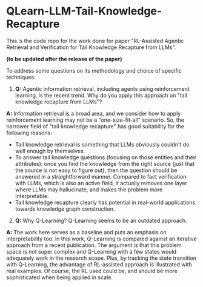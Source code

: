 # QLearn-LLM-Tail-Knowledge-Recapture
This is the code repo for the work done for paper "RL-Assisted Agentic Retrieval and Verification for Tail Knowledge Recapture from LLMs".

**(to be updated after the release of the paper)**

To address some questions on its methodology and choice of specific techniques:

1. **Q:** Agentic information retrieval, including agents using reinforcement learning, is the recent trend. Why do you apply this approach on "tail knowledge recapture from LLMs"?

**A:** Information retrieval is a broad area, and we consider how to apply reinforcement learning may not be a "one-size-fit-all" scenario. So, the narrower field of "tail knowledge recapture" has good suitability for the following reasons:

- Tail knowledge retrieval is something that LLMs obviously couldn't do well enough by themselves.
- To answer tail knowledge questions (focusing on those entities and their attributes): once you find the knowledge from the right source (just that the source is not easy to figure out), then the question should be answered in a straightforward manner. Compared to fact verification with LLMs, which is also an active field, it actually removes one layer where LLMs may hallucinate, and makes the problem more interpretable.
- Tail knowledge recapture clearly has potential in real-world applications towards knowledge graph construction.


2. **Q:** Why Q-Learning? Q-Learning seems to be an outdated approach.

**A:** The work here serves as a baseline and puts an emphasis on interpretability too. In this work, Q-Learning is compared against an iterative approach from a recent publication. The argument is that this problem space is not super complex and Q-Learning with a few states would adequately work in the research scope. Plus, by tracking the state transition with Q-Learning, the advantage of RL-assisted approach is illustrated with real examples. Of course, the RL used could be, and should be more sophisticated when being applied in scale.
